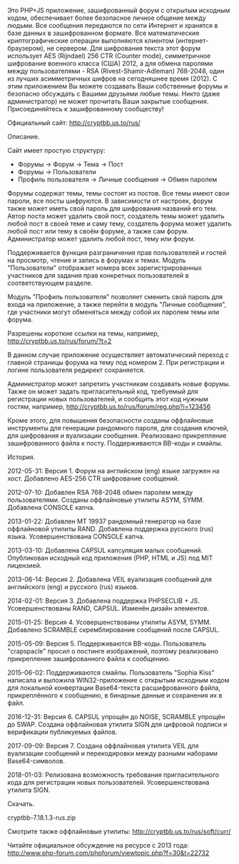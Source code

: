 Это PHP+JS приложение, зашифрованный форум с открытым исходным кодом, обеспечивает более безопасное личное общение между людьми. Все сообщения передаются по сети Интернет и хранятся в базе данных в зашифрованном формате. Все математические криптографические операции выполняются клиентом (интернет-браузером), не сервером. Для шифрования текста этот форум использует AES (Rijndael) 256 CTR (Counter mode), симметричное шифрование военного класса (США) 2012, а для обмена паролями между пользователями - RSA (Rivest-Shamir-Adleman) 768-2048, один из лучших асимметричных шифров на сегодняшнее время (2012). С этим приложением Вы можете создавать Ваши собственные форумы и безопасно обсуждать с Вашими друзьями любые темы. Никто (даже администратор) не может прочитать Ваши закрытые сообщения. Присоединяйтесь к зашифрованному сообществу!

Официальный сайт: http://cryptbb.us.to/rus/

Описание.

Сайт имеет простую структуру:
- Форумы &#8594; Форум &#8594; Тема &#8594; Пост
- Форумы &#8594; Пользователи
- Профиль пользователя &#8594; Личные сообщения &#8594; Обмен паролем

Форумы содержат темы, темы состоят из постов. Все темы имеют свои пароли, все посты шифруются. В зависимости от настроек, форум также может иметь свой пароль для шифрования названий его тем. Автор поста может удалить свой пост, создатель темы может удалить любой пост в своей теме и саму тему, создатель форума может удалить любой пост или тему в своём форуме, а также сам форум. Администратор может удалить любой пост, тему или форум.

Поддерживается функция разграничения прав пользователей и гостей на просмотр, чтение и запись в форумах и темах. Модуль "Пользователи" отображает номера всех зарегистрированных участников для задания прав конкретных пользователей в соответствующем разделе. 

Модуль "Профиль пользователя" позволяет сменить свой пароль для входа на приложение, а также перейти в модуль "Личные сообщения", где участники могут обменяться между собой их паролем темы или форума.

Разрешены короткие ссылки на темы, например, http://cryptbb.us.to/rus/forum/?t=2

В данном случае приложение осуществляет автоматический переход с главной страницы форума на тему под номером 2. При регистрации и логине пользователя редирект сохраняется.

Администратор может запретить участникам создавать новые форумы. Также он может задать пригласительный код, требуемый для регистрации новых пользователей, и сообщить этот код нужным гостям, например, http://cryptbb.us.to/rus/forum/reg.php?i=123456

Кроме этого, для повышения безопасности созданы оффлайновые инструменты для генерации рандомного пароля, для создания ключей, для шифрования и вуализации сообщения. Реализовано прикрепление зашифрованного файла к посту. Поддерживаются BB-коды и смайлы.

История.

2012-05-31: Версия 1. Форум на английском (eng) языке загружен на хост. Добавлено AES-256 CTR шифрование сообщений.

2012-07-10: Добавлен RSA 768-2048 обмен паролем между пользователями. Созданы оффлайновые утилиты ASYM, SYMM. Добавлена CONSOLE капча.

2013-01-22: Добавлен MT 19937 рандомный генератор на базе оффлайновой утилиты RAND. Добавлена поддержка русского (rus) языка. Усовершенствована CONSOLE капча.

2013-03-10: Добавлена CAPSUL капсуляция малых сообщений. Опубликован исходный код приложения (PHP, HTML и JS) под MIT лицензией.

2013-06-14: Версия 2. Добавлена VEIL вуализация сообщений для английского (eng) и русского (rus) языков.

2014-02-01: Версия 3. Добавлена поддержка PHPSECLIB + JS. Усовершенствованы RAND, CAPSUL. Изменён дизайн элементов.

2015-01-25: Версия 4. Усовершенствованы утилиты ASYM, SYMM. Добавлено SCRAMBLE скремблирование сообщений после CAPSUL.

2015-05-09: Версия 5. Поддерживаются BB-коды. Пользователь "crapspacle" просил о постинге изображений, поэтому реализовано прикрепление зашифрованного файла к сообщению.

2015-06-02: Поддерживаются смайлы. Пользователь "Sophia Kiss" написала и выложила WIN32-приложение с открытым исходным кодом для локальной конвертации Base64-текста расшифрованного файла, прикреплённого к сообщению, в бинарные данные и сохранения их в файл.

2016-12-31: Версия 6. CAPSUL упрощён до NOISE, SCRAMBLE упрощён до SWAP. Создана оффлайновая утилита SIGN для цифровой подписи и верификации публикуемых файлов.

2017-09-09: Версия 7. Создана оффлайновая утилита VEIL для вуализации сообщений и перекодировки между разными наборами Base64-символов.

2018-01-03: Релизована возможность требования пригласительного кода для регистрации новых пользователей. Усовершенствована утилита SIGN.

Скачать.

cryptbb-7.18.1.3-rus.zip

Смотрите также оффлайновые утилиты: http://cryptbb.us.to/rus/soft/curr/

Читайте официальное обсуждение на ресурсе с 2013 года: http://www.php-forum.com/phpforum/viewtopic.php?f=30&t=22732
